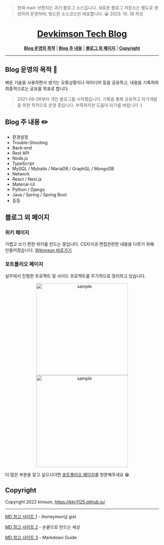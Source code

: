> 현재 main 브랜치는 과거 블로그 소스입니다. 새로운 블로그 저장소는 별도로 생성하여 운영하며, 빌드된 소스코드만 배포합니다. 😀 2023. 10. 18 작성

<h1 align="center"><a href="https://kkn1125.github.io/"><strong>Devkimson Tech Blog</strong></a></h1>

<p align="center">
  <a href="#blog-운영의-목적-" title="Blog 운영의 목적"><strong>Blog 운영의 목적</strong></a>
  |
  <a href="#blog-주-내용-%EF%B8%8F" title="Blog 주 내용"><strong>Blog 주 내용</strong></a>
  |
  <a href="#블로그-외-페이지" title="블로그 외 페이지"><strong>블로그 외 페이지</strong></a>
  |
  <a href="#copyright" title="Copyright"><strong>Copyright</strong></a>
</p>

---

## Blog 운영의 목적 🎯

배운 기술을 사용하면서 생기는 오류상황이나 아이디어 등을 공유하고, 내용을 기록하여 최종적으로는 공유를 목표로 합니다.

> 2021-08-06부터 개인 블로그를 시작했습니다. 기록을 통해 공유하고 자기개발을 위한 목적으로 운영 중입니다. 부족하지만 도움이 되기를 바랍니다 :)

## Blog 주 내용 ✏️

- 환경설정
- Trouble-Shooting
- Back-end
- Rest API
- Node.js
- TypeScript
- MySQL / Mybatis / MariaDB / GraphQL / MongoDB
- Network
- React / Next.js
- Material-UI
- Python / Django
- Java / Spring / Spring Boot
- 등등

## 블로그 외 페이지

### 위키 페이지

가볍고 쓰기 편한 위키를 만드는 중입니다. CS지식과 면접관련한 내용을 다루기 위해 만들어졌습니다. [Wikimson 바로가기](https://kkn1125.github.io/wikimson)

### 포트폴리오 페이지

실무에서 진행한 프로젝트 및 사이드 프로젝트를 주기적으로 정리하고 있습니다.

<p align="center">
  <a href="https://menteeunion.kro.kr"><img width="300" src="https://kkn1125.github.io/portfolio-renew/images/project-mentee-union/mentee-union.png" alt="sample" title="project: mentee-union" /></a>
  <a href="https://anyrequest.github.io/typoz/"><img width="300" src="https://kkn1125.github.io/portfolio-renew/images/typoz/typoz.png" alt="sample" title="project: typoz npm module" /></a>
</p>

더 많은 부분을 알고 싶으시다면 [포트폴리오 페이지](https://kkn1125.github.io/portfolio-renew/portfolio)를 방문해주세요 😁

## Copyright

Copyright 2022 kimson, <https://kkn1125.github.io/>

---

[MD 참고 사이트 1](https://gist.github.com/ihoneymon/652be052a0727ad59601 "ihoneymon") - ihoneymon님 gist

[MD 참고 사이트 2](https://inasie.github.io/it%EC%9D%BC%EB%B0%98/jekyll-%EA%B0%80%EB%A1%9C-bar-chart/ "손끝으로 만드는 세상") - 손끝으로 만드는 세상

[MD 참고 사이트 3](https://about.gitlab.com/handbook/markdown-guide/#tables "Markdown Guide") - Markdown Guide

<!-- [Liquid 자료](https://shopify.github.io/liquid/tags/control-flow/ "Liquid Guide") -->

<!-- <figure[\s\nA-Za-z0-9-_='"]+>[\w\n\s<>='"-_]+src=['"]([\w\s/-_.]+)['"][\w\n\s<>='"-_]+<figcaption>([\w\s/-_.]+)<\/figcaption>[\w\n\s<>='"-_]+<\/figure> -->

<!-- <figure.+[\n\s]*<span.+[\n\s]*<img[\n\s]*src=['"](.+)['"][\n\s]*alt=['"].+['"][\s\n]*title=['"].+['"][\s\n]*\/>[\s\n]*<figcaption>(.+)<\/figcaption>[\s\n]*.+\n\s*<\/figure> -->

<!-- <figure.+[\n\s]*<span.+[\n\s]*<img[\n\s]*src=['"](.+)['"][\n\s]*alt=['"].+['"][\s\n]*title=['"].+['"][\s\n]*\/>[\s\n]*<figcaption>([\[\]ㄱ-힣\s\-?+_:=/.0-9A-Za-z]+)<\/figcaption>[\s\n]*.+\n\s*<\/figure> -->

<!-- <figure.+[\n\s]*<span.+[\n\s]*<img[\n\s]*src=['"](.+)['"][\n\s]*alt=['"].+['"][\s\n]*title=['"].+['"][\s\n]*\/>[\s\n]*<figcaption>([\[\]ㄱ-힣\s\-?,()+_:=/.0-9A-Za-z]+)<\/figcaption>[\s\n]*.+\n\s*<\/figure> -->

